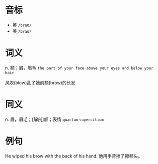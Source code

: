 # 音标

- 英 `/braʊ/`
- 美 `/braʊ/`

# 词义

n. 额；眉，眉毛
`the part of your face above your eyes and below your hair`



风吹(blow)乱了她前额(brow)的长发

# 同义

n. 眉，眉毛；[解剖]额；表情
`quantum` `supercilium`

# 例句

He wiped his brow with the back of his hand.
他用手背擦了擦额头。


